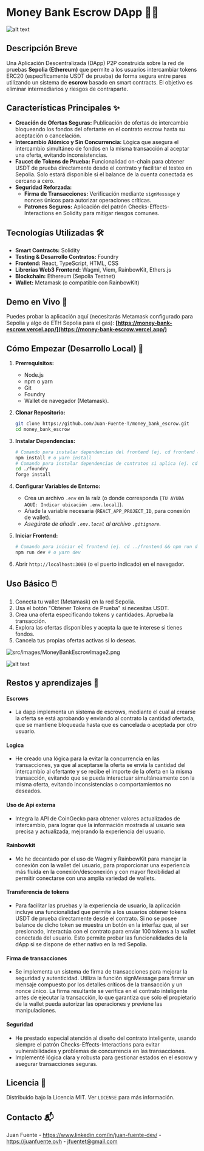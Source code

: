 # Money Bank Escrow DApp 🏦💸

![alt text](src/images/MoneyBankEscrowImage1.png)

## Descripción Breve

Una Aplicación Descentralizada (DApp) P2P construida sobre la red de pruebas **Sepolia (Ethereum)** que permite a los usuarios intercambiar tokens ERC20 (específicamente USDT de prueba) de forma segura entre pares utilizando un sistema de **escrow** basado en smart contracts. El objetivo es eliminar intermediarios y riesgos de contraparte.

## Características Principales ✨

* **Creación de Ofertas Seguras:** Publicación de ofertas de intercambio bloqueando los fondos del ofertante en el contrato escrow hasta su aceptación o cancelación.
* **Intercambio Atómico y Sin Concurrencia:** Lógica que asegura el intercambio simultáneo de fondos en la misma transacción al aceptar una oferta, evitando inconsistencias.
* **Faucet de Tokens de Prueba:** Funcionalidad on-chain para obtener USDT de prueba directamente desde el contrato y facilitar el testeo en Sepolia. Solo estará disponible si el balance de la cuenta conectada es cercano a cero.
* **Seguridad Reforzada:**
    * **Firma de Transacciones:** Verificación mediante `signMessage` y nonces únicos para autorizar operaciones críticas.
    * **Patrones Seguros:** Aplicación del patrón Checks-Effects-Interactions en Solidity para mitigar riesgos comunes.

## Tecnologías Utilizadas 🛠️

* **Smart Contracts:** Solidity
* **Testing & Desarrollo Contratos:** Foundry 
* **Frontend:** React, TypeScript, HTML, CSS 
* **Librerías Web3 Frontend:** Wagmi, Viem, RainbowKit, Ethers.js 
* **Blockchain:** Ethereum (Sepolia Testnet)
* **Wallet:** Metamask (o compatible con RainbowKit)

## Demo en Vivo 🔗

Puedes probar la aplicación aquí (necesitarás Metamask configurado para Sepolia y algo de ETH Sepolia para el gas):
**[https://money-bank-escrow.vercel.app/](https://money-bank-escrow.vercel.app/)**

## Cómo Empezar (Desarrollo Local) 🚀

1.  **Prerrequisitos:**
    * Node.js
    * npm o yarn
    * Git
    * Foundry 
    * Wallet de navegador (Metamask).

2.  **Clonar Repositorio:**
    ```bash
    git clone https://github.com/Juan-Fuente-T/money_bank_escrow.git
    cd money_bank_escrow
    ```
3.  **Instalar Dependencias:**
    ```bash
    # Comando para instalar dependencias del frontend (ej. cd frontend && npm install)
    npm install # o yarn install
    # Comando para instalar dependencias de contratos si aplica (ej. cd ../contracts && forge install)
    cd ./foundry
    forge install 
    ```
4.  **Configurar Variables de Entorno:**
    * Crea un archivo `.env` en la raíz (o donde corresponda `[TU AYUDA AQUÍ: Indicar ubicación .env.local]`).
    * Añade la variable necesaria (`REACT_APP_PROJECT_ID`, para conexión de wallet). 
    * *Asegúrate de añadir `.env.local` al archivo `.gitignore`.*
5.  **Iniciar Frontend:**
    ```bash
    # Comando para iniciar el frontend (ej. cd ../frontend && npm run dev)
    npm run dev # o yarn dev
    ```
6.  Abrir `http://localhost:3000` (o el puerto indicado) en el navegador.

## Uso Básico 🖱️

1. Conecta tu wallet (Metamask) en la red Sepolia.
2. Usa el botón "Obtener Tokens de Prueba" si necesitas USDT. 
3. Crea una oferta especificando tokens y cantidades. Aprueba la transacción.
4. Explora las ofertas disponibles y acepta la que te interese si tienes fondos.
5. Cancela tus propias ofertas activas si lo deseas.

![src/images/MoneyBankEscrowImage2.png](src/images/MoneyBankEscrowImage2.png)

![alt text](src/images/MoneyBankEscrowImageForm.jpg)

## Restos y aprendizajes 🧠
#### Escrows
- La dapp implementa un sistema de escrows, mediante el cual al crearse la oferta se está aprobando y enviando al contrato la cantidad ofertada, que se mantiene bloqueada hasta que es cancelada o aceptada por otro usuario.
#### Logica
- He creado una lógica para la evitar la concurrencia en las transacciones, ya que al aceptarse la oferta se envía la cantidad del intercambio al ofertante y se recibe el importe de la oferta en la misma transacción, evitando que se  pueda interactuar simultáneamente con la misma oferta, evitando inconsistencias o comportamientos no deseados.
#### Uso de Api externa
- Integra la API de CoinGecko para obtener valores actualizados de intercambio, para lograr que la información mostrada al usuario sea precisa y actualizada, mejorando la experiencia del usuario.
#### Rainbowkit
- Me he decantado por el uso de Wagmi y RainbowKit  para manejar la conexión con la wallet del  usuario,  para proporcionar una experiencia más fluida en la conexión/desconexión y con mayor flexibilidad al permitir conectarse con una amplia variedad de wallets.
#### Transferencia de tokens
- Para facilitar las pruebas y la experiencia de usuario, la aplicación incluye una funcionalidad que permite a los usuarios obtener tokens USDT de prueba directamente desde el contrato. Si no se posee balance de dicho token se muestra un botón en la interfaz que, al ser presionado, interactúa con el contrato para enviar 100 tokens a la wallet conectada del usuario. Esto permite probar las funcionalidades de la dApp si se dispone de ether nativo en la red Sepolia.
#### Firma de transacciones
- Se implementa un sistema de firma de transacciones para mejorar la seguridad y autenticidad. Utiliza la función signMessage para firmar un mensaje compuesto por los detalles críticos de la transacción y un nonce único. La firma resultante se verifica en el contrato inteligente antes de ejecutar la transacción, lo que garantiza que solo el propietario de la wallet pueda autorizar las operaciones y previene las manipulaciones.
#### Seguridad
- He prestado especial atención al diseño del contrato inteligente, usando siempre el patrón Checks-Effects-Interactions para evitar vulnerabilidades y problemas de concurrencia en las transacciones.
- Implementé lógica clara y robusta para gestionar estados en el escrow y asegurar transacciones seguras.

## Licencia 📄

Distribuido bajo la Licencia MIT. Ver `LICENSE` para más información. 

## Contacto 📬

Juan Fuente - https://www.linkedin.com/in/juan-fuente-dev/  -  https://juanfuente.ovh  -  jfuentet@gmail.com 

